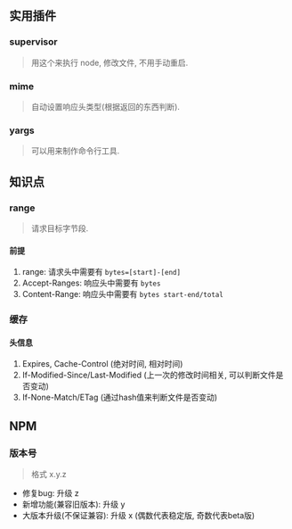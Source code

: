 ## 实用插件

### supervisor
> 用这个来执行 node, 修改文件, 不用手动重启.

### mime
> 自动设置响应头类型(根据返回的东西判断).

### yargs
> 可以用来制作命令行工具.

## 知识点

### range
> 请求目标字节段.
#### 前提
1. range: 请求头中需要有 `bytes=[start]-[end]`
2. Accept-Ranges: 响应头中需要有 `bytes`
3. Content-Range: 响应头中需要有 `bytes start-end/total`

### 缓存
#### 头信息
1. Expires, Cache-Control (绝对时间, 相对时间)
2. If-Modified-Since/Last-Modified (上一次的修改时间相关, 可以判断文件是否变动)
3. If-None-Match/ETag (通过hash值来判断文件是否变动)

## NPM

### 版本号
> 格式 x.y.z
- 修复bug: 升级 z
- 新增功能(兼容旧版本): 升级 y
- 大版本升级(不保证兼容): 升级 x (偶数代表稳定版, 奇数代表beta版)